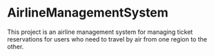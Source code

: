 # AirlineManagementSystem
This project is an airline management system for managing ticket reservations for users who need to travel by air from one region to the other.
